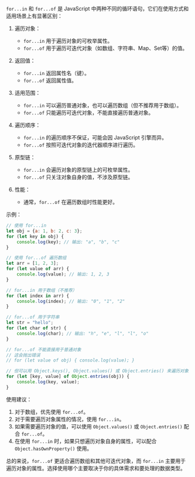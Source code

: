 `for...in` 和 `for...of` 是 JavaScript 中两种不同的循环语句，它们在使用方式和适用场景上有显著区别：

1. 遍历对象：

   - `for...in` 用于遍历对象的可枚举属性。
   - `for...of` 用于遍历可迭代对象（如数组、字符串、Map、Set等）的值。

2. 返回值：

   - `for...in` 返回属性名（键）。
   - `for...of` 返回属性值。

3. 适用范围：

   - `for...in` 可以遍历普通对象，也可以遍历数组（但不推荐用于数组）。
   - `for...of` 只能遍历可迭代对象，不能直接遍历普通对象。

4. 遍历顺序：

   - `for...in` 的遍历顺序不保证，可能会因 JavaScript 引擎而异。
   - `for...of` 按照可迭代对象的迭代器顺序进行遍历。

5. 原型链：

   - `for...in` 会遍历对象的原型链上的可枚举属性。
   - `for...of` 只关注对象自身的值，不涉及原型链。

6. 性能：

   - 通常，`for...of` 在遍历数组时性能更好。

示例：

```javascript
// 使用 for...in
let obj = {a: 1, b: 2, c: 3};
for (let key in obj) {
    console.log(key); // 输出: "a", "b", "c"
}

// 使用 for...of 遍历数组
let arr = [1, 2, 3];
for (let value of arr) {
    console.log(value); // 输出: 1, 2, 3
}

// for...in 用于数组（不推荐）
for (let index in arr) {
    console.log(index); // 输出: "0", "1", "2"
}

// for...of 用于字符串
let str = "hello";
for (let char of str) {
    console.log(char); // 输出: "h", "e", "l", "l", "o"
}

// for...of 不能直接用于普通对象
// 这会抛出错误
// for (let value of obj) { console.log(value); }

// 但可以用 Object.keys(), Object.values() 或 Object.entries() 来遍历对象
for (let [key, value] of Object.entries(obj)) {
    console.log(key, value);
}
```

使用建议：

1. 对于数组，优先使用 `for...of`。
2. 对于需要遍历对象属性的情况，使用 `for...in`。
3. 如果需要遍历对象的值，可以使用 `Object.values()` 或 `Object.entries()` 配合 `for...of`。
4. 在使用 `for...in` 时，如果只想遍历对象自身的属性，可以配合 `Object.hasOwnProperty()` 使用。

总的来说，`for...of` 更适合遍历数组和其他可迭代对象，而 `for...in` 主要用于遍历对象的属性。选择使用哪个主要取决于你的具体需求和要处理的数据类型。
